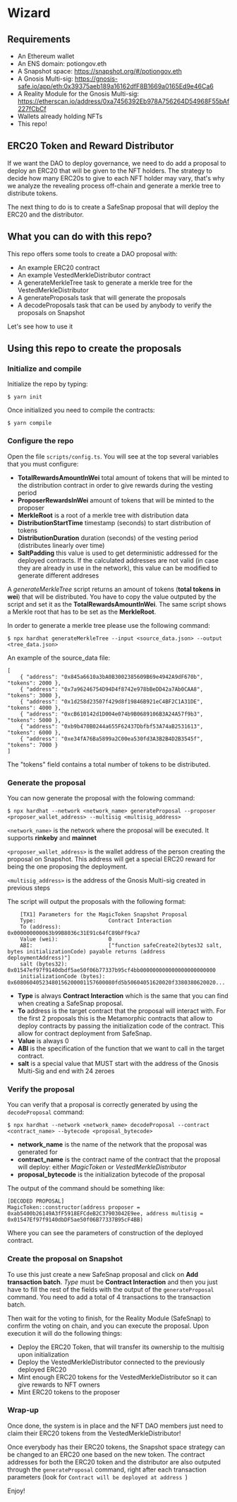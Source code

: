 # Wizard

## Requirements

-   An Ethereum wallet
-   An ENS domain: potiongov.eth
-   A Snapshot space: https://snapshot.org/#/potiongov.eth
-   A Gnosis Multi-sig: https://gnosis-safe.io/app/eth:0x39375aeb189a16162dfF8B1669a0165Ed9e46Ca6
-   A Reality Module for the Gnosis Multi-sig: https://etherscan.io/address/0xa7456392Eb978A756264D54968F55bAf227fCbCf
-   Wallets already holding NFTs
-   This repo!

## ERC20 Token and Reward Distributor

If we want the DAO to deploy governance, we need to do add a proposal to deploy an ERC20 that will be given to the NFT holders.
The strategy to decide how many ERC20s to give to each NFT holder may vary, that's why we analyze the revealing process off-chain and generate a merkle tree to distribute tokens.

The next thing to do is to create a SafeSnap proposal that will deploy the ERC20 and the distributor.

## What you can do with this repo?

This repo offers some tools to create a DAO proposal with:

-   An example ERC20 contract
-   An example VestedMerkleDistributor contract
-   A generateMerkleTree task to generate a merkle tree for the VestedMerkleDistributor
-   A generateProposals task that will generate the proposals
-   A decodeProposals task that can be used by anybody to verify the proposals on Snapshot

Let's see how to use it

## Using this repo to create the proposals

### Initialize and compile

Initialize the repo by typing:

```
$ yarn init
```

Once initialized you need to compile the contracts:

```
$ yarn compile
```

### Configure the repo

Open the file `scripts/config.ts`. You will see at the top several variables that you must configure:

-   **TotalRewardsAmountInWei** total amount of tokens that will be minted to the distribution contract in order to give rewards during the vesting period
-   **ProposerRewardsInWei** amount of tokens that will be minted to the proposer
-   **MerkleRoot** is a root of a merkle tree with distribution data
-   **DistributionStartTime** timestamp (seconds) to start distribution of tokens
-   **DistributionDuration** duration (seconds) of the vesting period (distributes linearly over time)
-   **SaltPadding** this value is used to get deterministic addressed for the deployed contracts. If the calculated addresses are not valid (in case they are already in use in the network), this value can be modified to generate different addreses

A _generateMerkleTree_ script returns an amount of tokens (**total tokens in wei**) that will be distributed. You have to copy the value outputed by the script and set it as the **TotalRewardsAmountInWei**.
The same script shows a Merkle root that has to be set as the **MerkleRoot**.

In order to generate a merkle tree please use the following command:

```
$ npx hardhat generateMerkleTree --input <source_data.json> --output <tree_data.json>
```
An example of the source_data file:
```
[
    { "address": "0x845a6610a3bA0B3002385609B69e4942A9dF670b", "tokens": 2000 },
    { "address": "0x7a96246754D94D4f8742e978bBeDD42a7Ab0CAA8", "tokens": 3000 },
    { "address": "0x1d258d23507f429d8f19846B921eC4BF2C1A31DE", "tokens": 4000 },
    { "address": "0xcB610142d1D004e074b9B0689106B3A24A57f9b3", "tokens": 5000 },
    { "address": "0xb9b470B0244a655F62437Dbfbf53A74aB2531613", "tokens": 6000 },
    { "address": "0xe34fA76Ba5899a2C00ea530fd3A3B2B4D2B3545f", "tokens": 7000 }
]
```
The "tokens" field contains a total number of tokens to be distributed.

### Generate the proposal

You can now generate the proposal with the folowing command:

```
$ npx hardhat --network <network_name> generateProposal --proposer <proposer_wallet_address> --multisig <multisig_address>
```

`<network_name>` is the network where the proposal will be executed. It supports **rinkeby** and **mainnet**

`<proposer_wallet_address>` is the wallet address of the person creating the proposal on Snapshot. This address will get a special ERC20 reward for being the one proposing the deployment.

`<multisig_address>` is the address of the Gnosis Multi-sig created in previous steps

The script will output the proposals with the following format:

```
    [TX1] Parameters for the MagicToken Snapshot Proposal
    Type:                       Contract Interaction
    To (address):               0x000000000063b99B8036c31E91c64fC89bFf9ca7
    Value (wei):                0
    ABI:                        ["function safeCreate2(bytes32 salt, bytes initializationCode) payable returns (address deploymentAddress)"]
    salt (bytes32):             0x01547ef97f9140dbdf5ae50f06b77337b95cf4bb000000000000000000000000
    initializationCode (bytes): 0x60806040523480156200001157600080fd5b50604051620020f3380380620020...
```

-   **Type** is always **Contract Interaction** which is the same that you can find when creating a SafeSnap proposal.
-   **To** address is the target contract that the proposal will interact with. For the first 2 proposals this is the
    Metamorphic contracts that allow to deploy contracts by passing the initialization code of the contract. This allow for contract deployment from SafeSnap.
-   **Value** is always 0
-   **ABI** is the specification of the function that we want to call in the target contract.
-   **salt** is a special value that MUST start with the address of the Gnosis Multi-Sig and end with 24 zeroes

### Verify the proposal

You can verify that a proposal is correctly generated by using the `decodeProposal` command:

```
$ npx hardhat --network <network_name> decodeProposal --contract <contract_name> --bytecode <proposal_bytecode>
```

-   **network_name** is the name of the network that the proposal was generated for
-   **contract_name** is the contract name of the contract that the proposal will deploy: either _MagicToken_ or _VestedMerkleDistributor_
-   **proposal_bytecode** is the initialization bytecode of the proposal

The output of the command should be something like:

```
[DECODED PROPOSAL]
MagicToken::constructor(address proposer = 0xab5400b26149A3fF5918EFCdeB2C37903042E9ee, address multisig = 0x01547Ef97f9140dbDF5ae50f06B77337B95cF4BB)
```

Where you can see the parameters of construction of the deployed contract.

### Create the proposal on Snapshot

To use this just create a new SafeSnap proposal and click on **Add transaction batch**. _Type_ must be **Contract Interaction** and then you just have to fill the rest of the fields with the output of the `generateProposal` command. You need to add a total of 4 transactions to the transaction batch.

Then wait for the voting to finish, for the Reality Module (SafeSnap) to confirm the voting on chain, and you can execute the proposal. Upon execution it will do the following things:

-   Deploy the ERC20 Token, that will transfer its ownership to the multisig upon initialization
-   Deploy the VestedMerkleDistributor connected to the previously deployed ERC20
-   Mint enough ERC20 tokens for the VestedMerkleDistributor so it can give rewards to NFT owners
-   Mint ERC20 tokens to the proposer

### Wrap-up

Once done, the system is in place and the NFT DAO members just need to claim their ERC20 tokens from the VestedMerkleDistributor!

Once everybody has their ERC20 tokens, the Snapshot space strategy can be changed to an ERC20 one based on the new token. The contract addresses for both the ERC20 token and the distributor are also outputed through the `generateProposal` command, right after each transaction parameters (look for `Contract will be deployed at address `)

Enjoy!

